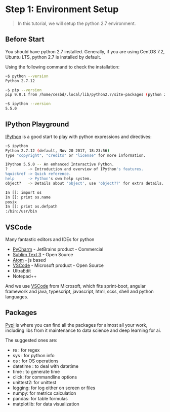 Step 1: Environment Setup
=========================

>In this tutorial, we will setup the python 2.7 environment. 

Before Start
------------

You should have python 2.7 installed. Generally, if you are using CentOS 7.2, Ubuntu LTS, python 2.7 is installed by default.

Using the following command to check the installation:

``` bash
~$ python --version
Python 2.7.12

~$ pip --version
pip 9.0.1 from /home/cesbd/.local/lib/python2.7/site-packages (python 2.7)

~$ ipython --version
5.5.0
```

IPython Playground
------------------
[IPython](http://ipython.org/) is a good start to play with python expressions and directives:

``` bash
~$ ipython
Python 2.7.12 (default, Nov 20 2017, 18:23:56)
Type "copyright", "credits" or "license" for more information.

IPython 5.5.0 -- An enhanced Interactive Python.
?         -> Introduction and overview of IPython's features.
%quickref -> Quick reference.
help      -> Python's own help system.
object?   -> Details about 'object', use 'object??' for extra details.

In []: import os
In []: print os.name
posix
In []: print os.defpath
:/bin:/usr/bin

```

VSCode
------
Many fantastic editors and IDEs for python
  - [PyCharm](https://www.jetbrains.com/pycharm/) - JetBrains product - Commercial
  - [Sublim Text 3](https://www.sublimetext.com/3) - Open Source
  - [Atom](https://atom.io/) - js based
  - [VSCode](https://code.visualstudio.com) - Microsoft product - Open Source
  - UltraEdit
  - Notepad++
 
 And we use [VSCode](https://code.visualstudio.com) from Microsoft, which fits  sprint-boot, angular framework and java, typescript, javascript, html, scss, shell and python languages.


Packages
--------
[Pypi](https://pypi.python.org) is where you can find all the packages for almost all your work, including libs from it maintenance to data science and deep learning for ai.

The suggested ones are:
  - re : for regex
  - sys : for python info
  - os : for OS operations
  - datetime : to deal with datetime
  - time : to generate time
  - click: for commandline options
  - unittest2: for unittest
  - logging: for log either on screen or files
  - numpy: for metrics calculation
  - pandas: for table formulas
  - matplotlib: for data visualization

